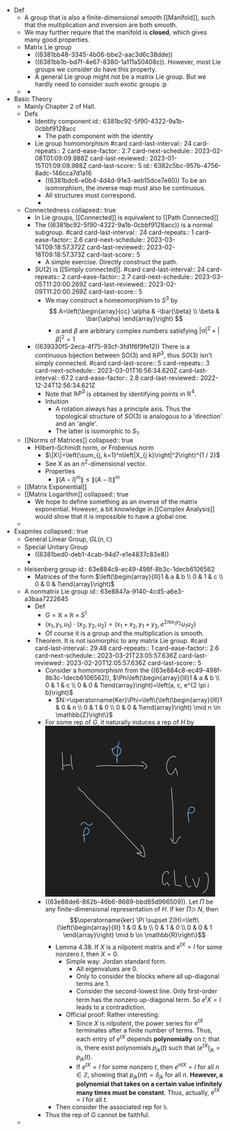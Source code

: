 - Def
	- A group that is also a finite-dimensional smooth [[Manifold]], such that the multiplication and inversion are both smooth.
	- We may further require that the manifold is **closed**, which gives many good properties.
	- Matrix Lie group
		- ((6381bb48-3345-4b06-bbe2-aac3d6c38dde))
		- ((6381bb1b-bd7f-4e67-8380-1a111a50408c)). However, most Lie groups we consider do have this property.
		- A general Lie group might not be a matrix Lie group. But we hardly need to consider such exotic groups :p
	-
		-
- Basic Theory
	- Mainly Chapter 2 of Hall.
	- Defs
		- Identity component
		  id:: 6381bc92-5f90-4322-9a1b-0cbbf9128acc
			- The path component with the identity
		- Lie group homomorphism #card
		  card-last-interval:: 24
		  card-repeats:: 2
		  card-ease-factor:: 2.7
		  card-next-schedule:: 2023-02-08T01:09:09.988Z
		  card-last-reviewed:: 2023-01-15T01:09:09.988Z
		  card-last-score:: 5
		  id:: 6382c5bc-957b-4756-8adc-146cca7d1a16
			- ((6381bdc6-e0b4-4d4d-91e3-aeb15dce7e60))
			  To be an isomorphism, the inverse map must also be continuous.
			- All structures must correspond.
			-
	- Connectedness
	  collapsed:: true
		- In Lie groups, [[Connected]] is equivalent to [[Path Connected]]
		- The ((6381bc92-5f90-4322-9a1b-0cbbf9128acc)) is a normal subgroup. #card
		  card-last-interval:: 24
		  card-repeats:: 1
		  card-ease-factor:: 2.6
		  card-next-schedule:: 2023-03-14T09:18:57.372Z
		  card-last-reviewed:: 2023-02-18T09:18:57.373Z
		  card-last-score:: 5
			- A simple exercise. Directly construct the path.
		- $SU(2)$ is [[Simply connected]]. #card
		  card-last-interval:: 24
		  card-repeats:: 2
		  card-ease-factor:: 2.7
		  card-next-schedule:: 2023-03-05T11:20:00.269Z
		  card-last-reviewed:: 2023-02-09T11:20:00.269Z
		  card-last-score:: 5
			- We may construct a homeomorphism to $S^3$ by 
			  $$
			  A=\left(\begin{array}{cc}
			  \alpha & -\bar{\beta} \\
			  \beta & \bar{\alpha}
			  \end{array}\right)
			  $$
				- $\alpha$ and $\beta$ are arbitrary complex numbers satisfying $|\alpha|^2+|\beta|^2=1$
		- ((639330f5-2eca-4f75-93cf-3fd1f6f9fe12)) There is a continuous bijection between $\mathrm{SO}(3)$ and $\mathbb{R} P^3$, thus $SO(3)$ isn't simply connected. #card
		  card-last-score:: 5
		  card-repeats:: 3
		  card-next-schedule:: 2023-03-01T16:56:34.620Z
		  card-last-interval:: 67.2
		  card-ease-factor:: 2.8
		  card-last-reviewed:: 2022-12-24T12:56:34.621Z
			- Note that $\mathbb{R} P^3$ is obtained by identifying points in $\mathbb R^4$.
			- Intuition
				- A rotation always has a principle axis. Thus the topological structure of $SO(3)$ is analogous to a 'direction' and an 'angle'.
				- The latter is isomorphic to $S_1$.
	- [[Norms of Matrices]]
	  collapsed:: true
		- Hilbert–Schmidt norm, or Frobenius norm
			- $\|X\|=\left(\sum_{j, k=1}^n\left|X_{j k}\right|^2\right)^{1 / 2}$
			- See X as an $n^2$-dimensional vector.
			- Properties
				- $\left\|(A-I)^m\right\| \leq\|(A-I)\|^m$
	- [[Matrix Exponential]]
	- [[Matrix Logarithm]]
	  collapsed:: true
		- We hope to define something as an inverse of the matrix exponential.
		  However, a bit knowledge in [[Complex Analysis]] would show that it is impossible to have a global one.
	-
- Exapmles
  collapsed:: true
	- General Linear Group, $GL(n,\mathbb C)$
	- Special Unitary Group
		- ((6381bed0-deb1-4cab-94d7-e1e4837c83e8))
		-
	- Heisenberg group
	  id:: 63e884c8-ec49-498f-8b3c-1decb6106562
		- Matrices of the form $\left(\begin{array}{lll}1 & a & b \\ 0 & 1 & c \\ 0 & 0 & 1\end{array}\right)$
	- A nonmatrix Lie group
	  id:: 63e8847a-9140-4cd5-a6e3-a3baa7222645
		- Def
			- $G=\mathbb{R} \times \mathbb{R} \times S^1$
			- $\left(x_1, y_1, u_1\right) \cdot\left(x_2, y_2, u_2\right)=\left(x_1+x_2, y_1+y_2, e^{2\pi i x_1 y_2} u_1 u_2\right)$
			- Of course it is a group and the multiplication is smooth.
		- Theorem. It is not isomorphic to any matrix Lie group. #card
		  card-last-interval:: 29.48
		  card-repeats:: 1
		  card-ease-factor:: 2.6
		  card-next-schedule:: 2023-03-21T23:05:57.636Z
		  card-last-reviewed:: 2023-02-20T12:05:57.636Z
		  card-last-score:: 5
			- Consider a homomorphism from the ((63e884c8-ec49-498f-8b3c-1decb6106562)), $\Phi\left(\begin{array}{lll}1 & a & b \\ 0 & 1 & c \\ 0 & 0 & 1\end{array}\right)=\left(a, c, e^{2 \pi i b}\right)$
				- $N:=\operatorname{Ker}\Phi=\left\{\left(\begin{array}{lll}1 & 0 & n \\ 0 & 1 & 0 \\ 0 & 0 & 1\end{array}\right) \mid n \in \mathbb{Z}\right\}$
			- For some rep of $G$, it naturally induces a rep of $H$ by ![image.png](../assets/image_1676185047825_0.png)
			- ((63e88de6-862b-46b6-8689-bbd85d966509)). Let $\Pi$ be any finite-dimensional representation of $H$. If ker $\Pi \supset$ $N$, then 
			  $$\operatorname{ker} \Pi \supset Z(H)=\left\{\left(\begin{array}{lll}
			  1 & 0 & b \\
			  0 & 1 & 0 \\
			  0 & 0 & 1
			  \end{array}\right) \mid b \in \mathbb{R}\right\}$$
				- Lemma 4.38. If $X$ is a nilpotent matrix and $e^{t X}=I$ for some nonzero $t$, then $X=0$.
					- Simple way: Jordan standard form.
						- All eigenvalues are 0.
						- Only to consider the blocks where all up-diagonal terms are 1.
						- Consider the second-lowest line. Only first-order term has the nonzero up-diagonal term. So $e^tX=I$ leads to a contradiction.
					- Official proof: Rather interesting.
						- Since $X$ is nilpotent, the power series for $e^{t X}$ terminates after a finite number of terms. Thus, each entry of $e^{t X}$ depends **polynomially** on $t$; that is, there exist polynomials $p_{j k}(t)$ such that $\left(e^{t X}\right)_{j k}=p_{j k}(t)$.
						- If $e^{t X}=I$ for some nonzero $t$, then $e^{n t X}=I$ for all $n \in \mathbb{Z}$, showing that $p_{j k}(n t)=\delta_{j k}$ for all $n$. **However, a polynomial that takes on a certain value infinitely many times must be constant**. Thus, actually, $e^{t X}=I$ for all $t$.
				- Then consider the associated rep for $\mathfrak h$.
			- Thus the rep of $G$ cannot be faithful.
	-